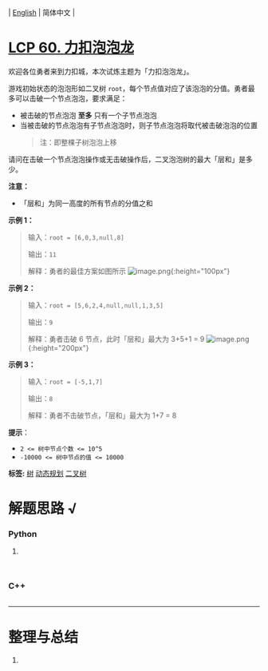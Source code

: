 | [English](README_EN.md) | 简体中文 |

# [LCP 60. 力扣泡泡龙](https://leetcode.cn/problems/WInSav)
欢迎各位勇者来到力扣城，本次试炼主题为「力扣泡泡龙」。

游戏初始状态的泡泡形如二叉树 `root`，每个节点值对应了该泡泡的分值。勇者最多可以击破一个节点泡泡，要求满足：
- 被击破的节点泡泡 **至多** 只有一个子节点泡泡
- 当被击破的节点泡泡有子节点泡泡时，则子节点泡泡将取代被击破泡泡的位置
    > 注：即整棵子树泡泡上移

请问在击破一个节点泡泡操作或无击破操作后，二叉泡泡树的最大「层和」是多少。

**注意：**
- 「层和」为同一高度的所有节点的分值之和

**示例 1：**
> 输入：`root = [6,0,3,null,8]`
>
> 输出：`11`
>
> 解释：勇者的最佳方案如图所示
>![image.png](https://pic.leetcode-cn.com/1648180809-XSWPLu-image.png){:height="100px"}



**示例 2：**
> 输入：`root = [5,6,2,4,null,null,1,3,5]`
>
> 输出：`9`
>
> 解释：勇者击破 6 节点，此时「层和」最大为 3+5+1 = 9
>![image.png](https://pic.leetcode-cn.com/1648180769-TLpYop-image.png){:height="200px"}



**示例 3：**
> 输入：`root = [-5,1,7]`
>
> 输出：`8`
>
> 解释：勇者不击破节点，「层和」最大为 1+7 = 8


**提示**：
- `2 <= 树中节点个数 <= 10^5`
- `-10000 <= 树中节点的值 <= 10000`

**标签:**  [树](https://leetcode.cn/tag/tree) [动态规划](https://leetcode.cn/tag/dynamic-programming) [二叉树](https://leetcode.cn/tag/binary-tree) 
# 解题思路 √

### Python

1. 

```python

```


```python

```

### C++

```cpp

```

---



# 整理与总结

1. 